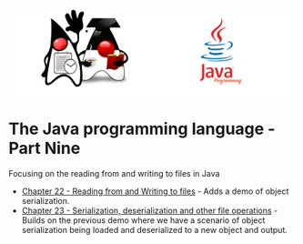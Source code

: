 ![](/assets/javarepologo.png)

# The Java programming language - Part Nine

Focusing on the reading from and writing to files in Java

- [Chapter 22 - Reading from and Writing to files](/src/com/irisida/lang/part09/chapter22) - Adds a demo of object serialization.
- [Chapter 23 - Serialization, deserialization and other file operations](/src/com/irisida/lang/part09/chapter23) - Builds on the previous demo where we have a scenario of object serialization being loaded and deserialized to a new object and output.

